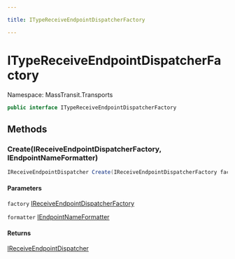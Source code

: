 ```yaml
---

title: ITypeReceiveEndpointDispatcherFactory

---
```


# ITypeReceiveEndpointDispatcherFactory

Namespace: MassTransit.Transports

```csharp
public interface ITypeReceiveEndpointDispatcherFactory
```

## Methods

### **Create(IReceiveEndpointDispatcherFactory, IEndpointNameFormatter)**

```csharp
IReceiveEndpointDispatcher Create(IReceiveEndpointDispatcherFactory factory, IEndpointNameFormatter formatter)
```

#### Parameters

`factory` [IReceiveEndpointDispatcherFactory](../masstransit-transports/ireceiveendpointdispatcherfactory)<br/>

`formatter` [IEndpointNameFormatter](../../masstransit-abstractions/masstransit/iendpointnameformatter)<br/>

#### Returns

[IReceiveEndpointDispatcher](../masstransit-transports/ireceiveendpointdispatcher)<br/>
